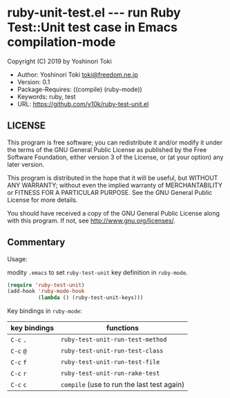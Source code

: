 ruby-unit-test.el --- run Ruby Test::Unit test case in Emacs compilation-mode
=============================================================================

Copyright (C) 2019 by Yoshinori Toki

- Author: Yoshinori Toki <toki@freedom.ne.jp>
- Version: 0.1
- Package-Requires: ((compile) (ruby-mode))
- Keywords: ruby, test
- URL: <https://github.com/y10k/ruby-test-unit.el>

LICENSE
-------
This program is free software; you can redistribute it and/or modify
it under the terms of the GNU General Public License as published by
the Free Software Foundation, either version 3 of the License, or
(at your option) any later version.

This program is distributed in the hope that it will be useful,
but WITHOUT ANY WARRANTY; without even the implied warranty of
MERCHANTABILITY or FITNESS FOR A PARTICULAR PURPOSE.  See the
GNU General Public License for more details.

You should have received a copy of the GNU General Public License
along with this program.  If not, see <http://www.gnu.org/licenses/>.

Commentary
----------
Usage:

modity `.emacs` to set `ruby-test-unit` key definition in `ruby-mode`.

```lisp
(require 'ruby-test-unit)
(add-hook 'ruby-mode-hook
          (lambda () (ruby-test-unit-keys)))
```

Key bindings in `ruby-mode`:

|key bindings|functions                                  |
|------------|-------------------------------------------|
|`C-c` `.`   |`ruby-test-unit-run-test-method`           |
|`C-c` `@`   |`ruby-test-unit-run-test-class`            |
|`C-c` `f`   |`ruby-test-unit-run-test-file`             |
|`C-c` `r`   |`ruby-test-unit-run-rake-test`             |
|`C-c` `c`   |`compile` (use to run the last test again) |
